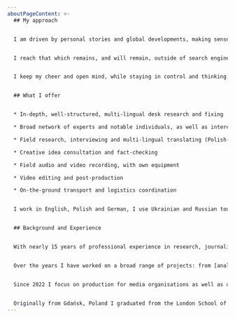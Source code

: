 ```yaml
---
aboutPageContent: >-
  ## My approach


  I am driven by personal stories and global developments, making sense of both and sharing that which matters.


  I reach that which remains, and will remain, outside of search engine indexing and AI training data.


  I keep my cheer and open mind, while staying in control and thinking several steps ahead.


  ## What I offer


  * In-depth, well-structured, multi-lingual desk research and fixing

  * Broad network of experts and notable individuals, as well as interesting characters from all walks of life in Poland and Germany

  * Field research, interviewing and multi-lingual translating (Polish-German-English)

  * Creative idea consultation and fact-checking

  * Field audio and video recording, with own equipment

  * Video editing and post-production

  * On-the-ground transport and logistics coordination


  I work in English, Polish and German, I use Ukrainian and Russian too.


  ## Background and Experience


  With nearly 15 years of professional experience in research, journalism and project management, I am level-headed and responsible, while staying curious and creative.


  Over the years I have worked on a broad range of projects: from [analysing pharma industry policy](https://www.politykainsight.pl/bibliotekaraportow/2101797,1,zdrowy-przemysl-reindustrializacja-krajowej-branzy-farmaceutycznej.read) to coordinating [strategy development at a major bank](https://www.aliorbank.pl/aktualnosci/2020-02-28-nowa-strategia.html), from aiding [government-level public consultations](https://www.press.pl/tresc/27406,debata-o-acta---dluga-i-nierozstrzygajaca) to running an impactful [podcast](https://soundcloud.com/politykainsight/sets/stan-epidemii)/[newsletter](https://www.press.pl/tresc/69328,polityka-insight-po-raz-ostatni-rozeslala-newsletter-_stan-epidemii_) combo during the COVID-19 pandemic.


  Since 2022 I focus on production for media organisations as well as developing and producing my own content. 


  Originally from Gdańsk, Poland I graduated from the London School of Economics and Political Science as well as the National University of Singapore, with a concentration in social studies and public policy.
---
```

